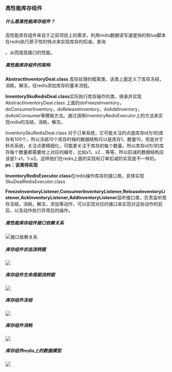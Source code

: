 ### 高性能库存组件

##### 什么是高性能库存组件？

高性能库存组件来自于之前项目上的需求，利用redis数据读写速度快的和lua脚本在redis执行原子性的特点来实现库存的扣减，查询

。从而提高接口的性能。

##### 高性能库存组件的架构

**AbstractInventoryDeal.class** 库存处理的框架类，该类上面定义了库存冻结，消耗，解冻，往redis添加库存的基本流程。

**InventorySkuRedisDeal.class**实际执行库存操作的类，继承并实现AbstractInventoryDeal.class 上面的doFreezeInventory，doConsumerInventory，doReleaseInventory，doAddInventory，doAckConsumer等模板方法。通过调用InventoryRedisExecutor上的方法来实现redis的冻结，消耗，解冻。

InventorySkuRedisDeal.class 对于订单系统，它可能关注的点是库存id为1的库存有100个，所以冻结10个库存时候的数据结构可以是库存1，数量10，但是对于秒杀系统，关注点更精细化，可能更关注于库存的每个数量，所以库存id为1的库存每个数量都需要给上对应的编号，比如x1，x2....等等，所以扣减的数据结构应该是1-x1，1-x2。这样他们在redis上面的实现和订单扣减的实现是不一样的。**ps：该类待实现**

**InventoryRedisExecutor.class**在redis操作库存的接口类，具体实现SkuDealRedisExecutor.class

**FreezeInventoryListener,ConsumerInventoryListener,ReleaseInventoryListener,AckInventoryListener,AddInventoryListener**监听接口类，负责监听库存冻结，消耗，解冻，添加等动作，可以实现对应的接口来实现对这些动作的前后，以及动作执行异常后的操作。

##### 高性能库存组件接口依赖关系

![接口依赖关系](.\static\库存组件接口层设计.jpg)

##### 库存组件状态流转图

![](.\static\库存流转的各个状态.jpg)

##### 库存组件生命周期流转图

![](.\static\库存操作生命周期数据流转图.jpg)

##### 库存组件冻结

![](.\static\库存冻结.jpg)

##### 库存组件消耗

![](.\static\库存消耗.jpg)

##### 库存组件redis上的数据模型

![](.\static\redis模型.jpg)

